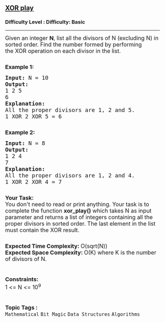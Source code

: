 <h2><a href="https://www.geeksforgeeks.org/problems/xor-play1544/1?page=6&category=Bit%20Magic&sortBy=submissions">XOR play</a></h2><h3>Difficulty Level : Difficulty: Basic</h3><hr><div class="problems_problem_content__Xm_eO"><p><span style="font-size:18px">Given an integer <strong>N</strong>, list all the&nbsp;divisors of N (excluding N) in sorted order. Find the number formed by performing the&nbsp;XOR operation on each divisor in the list.</span></p>

<p><br>
<span style="font-size:18px"><strong>Example 1:</strong></span></p>

<pre><span style="font-size:18px"><strong>Input: </strong>N = 10
<strong>Output:
</strong>1 2 5
6
</span><strong><span style="font-size:18px">Explanation:
</span></strong><span style="font-size:18px">All the proper divisors are 1, 2 and 5.
1 XOR 2 XOR 5 = 6</span>
</pre>

<p><br>
<span style="font-size:18px"><strong>Example 2:</strong></span></p>

<pre><span style="font-size:18px"><strong>Input: </strong>N = 8
<strong>Output:
</strong>1 2 4
7
<strong>Explanation:</strong>
All the proper divisors are 1, 2 and 4.
1 XOR 2 XOR 4 = 7</span>
</pre>

<p><br>
<span style="font-size:18px"><strong>Your Task:</strong><br>
You don't need to read or print anything. Your task is to complete the function&nbsp;<strong>xor_play()</strong>&nbsp;which takes N as input parameter and returns a list of integers containing all the proper divisors in sorted order. The last element in the list must contain the XOR result.</span></p>

<p><br>
<span style="font-size:18px"><strong>Expected Time Complexity:&nbsp;</strong>O(sqrt(N))<br>
<strong>Expected Space Complexity:&nbsp;</strong>O(K) where K is the number of divisors of N.</span></p>

<p>&nbsp;</p>

<p><span style="font-size:18px"><strong>Constraints:</strong><br>
1 &lt;= N &lt;= 10<sup>9</sup></span></p>
</div><br><p><span style=font-size:18px><strong>Topic Tags : </strong><br><code>Mathematical</code>&nbsp;<code>Bit Magic</code>&nbsp;<code>Data Structures</code>&nbsp;<code>Algorithms</code>&nbsp;